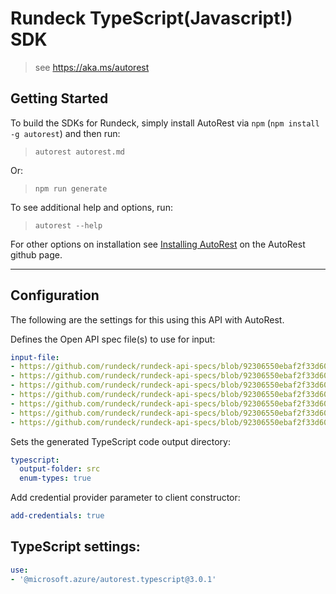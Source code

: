 Rundeck TypeScript(Javascript!) SDK
===================================
> see https://aka.ms/autorest

## Getting Started 
To build the SDKs for Rundeck, simply install AutoRest via `npm` (`npm install -g autorest`) and then run:
> `autorest autorest.md`

Or:
> `npm run generate`

To see additional help and options, run:
> `autorest --help`

For other options on installation see [Installing AutoRest](https://aka.ms/autorest/install) on the AutoRest github page.

---

## Configuration 
The following are the settings for this using this API with AutoRest.

Defines the Open API spec file(s) to use for input:
```yaml
input-file:
- https://github.com/rundeck/rundeck-api-specs/blob/92306550ebaf2f33d601787b3e6b62c0e0f5cdb3/rundeck/execution.yaml
- https://github.com/rundeck/rundeck-api-specs/blob/92306550ebaf2f33d601787b3e6b62c0e0f5cdb3/rundeck/job.yaml
- https://github.com/rundeck/rundeck-api-specs/blob/92306550ebaf2f33d601787b3e6b62c0e0f5cdb3/rundeck/metric.yaml
- https://github.com/rundeck/rundeck-api-specs/blob/92306550ebaf2f33d601787b3e6b62c0e0f5cdb3/rundeck/project.yaml
- https://github.com/rundeck/rundeck-api-specs/blob/92306550ebaf2f33d601787b3e6b62c0e0f5cdb3/rundeck/storage.yaml
- https://github.com/rundeck/rundeck-api-specs/blob/92306550ebaf2f33d601787b3e6b62c0e0f5cdb3/rundeck/system.yaml
- https://github.com/rundeck/rundeck-api-specs/blob/92306550ebaf2f33d601787b3e6b62c0e0f5cdb3/rundeck/user.yaml
```

Sets the generated TypeScript code output directory:
```yaml
typescript:
  output-folder: src
  enum-types: true
```

Add credential provider parameter to client constructor:
```yaml
add-credentials: true
```

## TypeScript settings:
```yaml $(typescript)
use:
- '@microsoft.azure/autorest.typescript@3.0.1'
```
